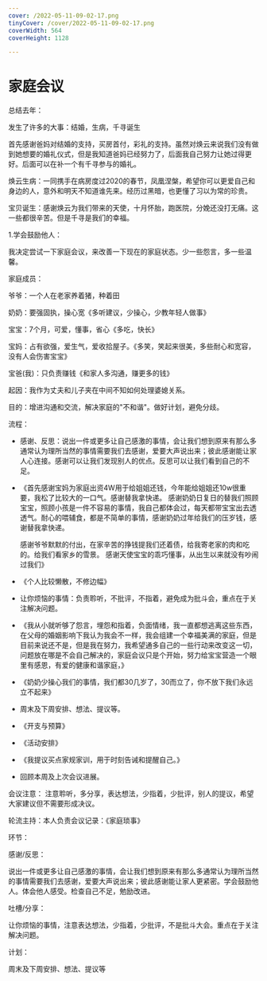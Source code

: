 ```yaml
---
cover: /2022-05-11-09-02-17.png
tinyCover: /cover/2022-05-11-09-02-17.png
coverWidth: 564
coverHeight: 1128

---
```


# 家庭会议

总结去年：

发生了许多的大事：结婚，生病，千寻诞生

首先感谢爸妈对结婚的支持，买房首付，彩礼的支持。虽然对焕云来说我们没有做到她想要的婚礼仪式，但是我知道爸妈已经努力了，后面我自己努力让她过得更好。后面可以在补一个有千寻参与的婚礼。

焕云生病：一同携手在病房度过2020的春节，凤凰涅槃，希望你可以更爱自己和身边的人，意外和明天不知道谁先来。经历过黑暗，也更懂了习以为常的珍贵。

宝贝诞生：感谢焕云为我们带来的天使，十月怀胎，跑医院，分娩还没打无痛。这一些都很辛苦。但是千寻是我们的幸福。

1.学会鼓励他人：

我决定尝试一下家庭会议，来改善一下现在的家庭状态。少一些怨言，多一些温馨。

家庭成员：

爷爷：一个人在老家养着猪，种着田

奶奶：要强固执，操心宽《多听建议，少操心，少教年轻人做事》

宝宝：7个月，可爱，懂事，省心《多吃，快长》

宝妈：占有欲强，爱生气，爱收拾屋子。《多笑，笑起来很美，多些耐心和宽容，没有人会伤害宝宝》

宝爸(我)：只负责赚钱《和家人多沟通，赚更多的钱》

起因：我作为丈夫和儿子夹在中间不知如何处理婆媳关系。

目的：增进沟通和交流，解决家庭的"不和谐"。做好计划，避免分歧。

流程：

- 感谢、反思：说出一件或更多让自己感激的事情，会让我们想到原来有那么多通常认为理所当然的事情需要我们去感谢，爱要大声说出来；彼此感谢能让家人心连接。感谢可以让我们发现别人的优点。反思可以让我们看到自己的不足。

- 《首先感谢宝妈为家庭出资4W用于给姐姐还钱，今年能给姐姐还10w很重要，我松了比较大的一口气。感谢替我拿快递。
  感谢奶奶日复日的替我们照顾宝宝，照顾小孩是一件不容易的事情，我自己都体会过，每天都带宝宝出去透透气。耐心的喂辅食，都是不简单的事情，感谢奶奶过年给我们的压岁钱，感谢替我拿快递。

  感谢爷爷默默的付出，在家辛苦的挣钱提我们还着债，给我寄老家的肉和吃的。给我们看家乡的雪景。
  感谢天使宝宝的乖巧懂事，从出生以来就没有吵闹过我们》

- 《个人比较懒散，不修边幅》

- 让你烦恼的事情：负责聆听，不批评，不指着，避免成为批斗会，重点在于关注解决问题。

- 《我从小就听够了怨言，埋怨和指着，负面情绪，我一直都想逃离这些东西，在父母的婚姻影响下我认为我会不一样，我会组建一个幸福美满的家庭，但是目前来说还不是，但是我在努力，我希望通多自己的一些行动来改变这一切，问题放在哪是不会自己解决的，家庭会议只是个开始，努力给宝宝营造一个眼里有感恩，有爱的健康和谐家庭，》

- 《奶奶少操心我们的事情，我们都30几岁了，30而立了，你不放下我们永远立不起来》

- 周末及下周安排、想法、提议等。

- 《开支与预算》

- 《活动安排》

- 《我提议买点家规家训，用于时刻告诫和提醒自己。》

- 回顾本周及上次会议进展。

会议注意： 注意聆听，多分享，表达想法，少指着，少批评，别人的提议，希望大家建议但不需要形成决议。

轮流主持：本人负责会议记录：《家庭琐事》

环节：

感谢/反思：

说出一件或更多让自己感激的事情，会让我们想到原来有那么多通常认为理所当然的事情需要我们去感谢，爱要大声说出来；彼此感谢能让家人更紧密。学会鼓励他人。体会他人感受。检查自己不足，勉励改进。

吐槽/分享：

让你烦恼的事情，注意表达想法，少指着，少批评，不是批斗大会。重点在于关注解决问题。

计划：

周末及下周安排、想法、提议等
